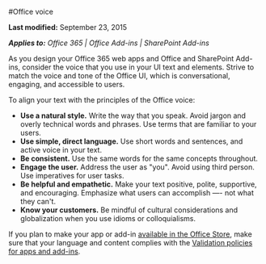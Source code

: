 #Office voice

**Last modified:** September 23, 2015

***Applies to:** Office 365 | Office Add-ins | SharePoint Add-ins*

As you design your Office 365 web apps and Office and SharePoint Add-ins, consider the voice that you use in your UI text and elements. Strive to match the voice and tone of the Office UI, which is conversational, engaging, and accessible to users. 

To align your text with the principles of the Office voice:

- **Use a natural style.** Write the way that you speak. Avoid jargon and overly technical words and phrases. Use terms that are familiar to your users.
- **Use simple, direct language.** Use short words and sentences, and active voice in your text. 
- **Be consistent.** Use the same words for the same concepts throughout.
- **Engage the user.** Address the user as "you". Avoid using third person. Use imperatives for user tasks.
- **Be helpful and empathetic.** Make your text positive, polite, supportive, and encouraging. Emphasize what users can accomplish ―- not what they can't.
- **Know your customers.** Be mindful of cultural considerations and globalization when you use idioms or colloquialisms.

If you plan to make your app or add-in [available in the Office Store](https://msdn.microsoft.com/EN-US/library/dn708487.aspx), make sure that your language and content complies with the [Validation policies for apps and add-ins](https://msdn.microsoft.com/EN-US/library/office/jj220035.aspx).
